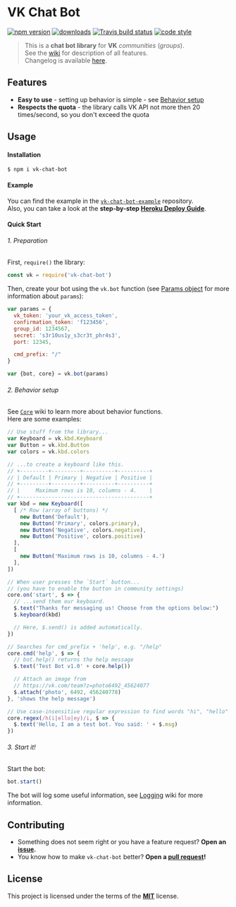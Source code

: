 # VK Chat Bot
[![npm version][badges/npm]][npm]
[![downloads][badges/downloads]][npm]
[![Travis build status][badges/travis]][travis]
[![code style][badges/standard]][standard]  

> This is a **chat bot library** for **VK** *communities* (*groups*).    
> See the [wiki] for description of all features.    
> Changelog is available [here][changelog].

## Features
- **Easy to use** - setting up behavior is simple - see [Behavior setup](#2-behavior-setup)
- **Respects the quota** - the library calls VK API not more then 20 times/second, so you don't exceed the quota

## Usage
#### Installation
```console
$ npm i vk-chat-bot
```

#### Example
You can find the example in the [`vk-chat-bot-example`][example] repository.    
Also, you can take a look at the **step-by-step [Heroku Deploy Guide][wiki/Heroku-Deploy-Guide]**.

#### Quick Start
###### 1. Preparation
First, `require()` the library:
```js
const vk = require('vk-chat-bot')
```

Then, create your bot using the `vk.bot` function (see [Params object][wiki/Main#params-object] for more information about `params`):
```js
var params = {
  vk_token: 'your_vk_access_token',
  confirmation_token: 'f123456',
  group_id: 1234567,
  secret: 's3r10us1y_s3cr3t_phr4s3',
  port: 12345,

  cmd_prefix: "/"
}

var {bot, core} = vk.bot(params)
```

###### 2. Behavior setup

See [`Core`][wiki/Core] wiki to learn more about behavior functions.   
Here are some examples:
```js
// Use stuff from the library...
var Keyboard = vk.kbd.Keyboard
var Button = vk.kbd.Button
var colors = vk.kbd.colors

// ...to create a keyboard like this.
// +---------+---------+----------+----------+
// | Default | Primary | Negative | Positive |
// +---------+---------+----------+----------+
// |     Maximum rows is 10, columns - 4.    |
// +-----------------------------------------+
var kbd = new Keyboard([
  [ /* Row (array of buttons) */
    new Button('Default'),
    new Button('Primary', colors.primary),
    new Button('Negative', colors.negative),
    new Button('Positive', colors.positive)
  ],
  [
    new Button('Maximum rows is 10, columns - 4.')
  ],
])

// When user presses the `Start` button...
// (you have to enable the button in community settings)
core.on('start', $ => {
  // ...send them our keyboard.
  $.text("Thanks for messaging us! Choose from the options below:")
  $.keyboard(kbd)

  // Here, $.send() is added automatically.
})
```
```js
// Searches for cmd_prefix + 'help', e.g. "/help"
core.cmd('help', $ => {
  // bot.help() returns the help message
  $.text('Test Bot v1.0' + core.help())

  // Attach an image from
  // https://vk.com/team?z=photo6492_45624077
  $.attach('photo', 6492, 456240778)
}, 'shows the help message')
```
```js
// Use case-insensitive regular expression to find words "hi", "hello" or "hey"
core.regex(/h(i|ello|ey)/i, $ => {
  $.text('Hello, I am a test bot. You said: ' + $.msg)
})
```

###### 3. Start it!
Start the bot:

```js
bot.start()
```

The bot will log some useful information, see [Logging][wiki/Logging] wiki for more information.

## Contributing
- Something does not seem right or you have a feature request? **Open an [issue][issues].**
- You know how to make `vk-chat-bot` better? **Open a [pull request][pulls]!**

## License
This project is licensed under the terms of the **[MIT](https://github.com/u32i64/vk-chat-bot/blob/master/LICENSE)** license.

<!-- LINKS -->

[badges/standard]:  https://img.shields.io/badge/code_style-standard-6200ea.svg?style=for-the-badge
[badges/travis]:    https://img.shields.io/travis/u32i64/vk-chat-bot/master.svg?style=for-the-badge&logo=travis
[badges/npm]:       https://img.shields.io/npm/v/vk-chat-bot.svg?style=for-the-badge
[badges/downloads]: https://img.shields.io/npm/dt/vk-chat-bot.svg?style=for-the-badge

[npm]:    https://www.npmjs.com/package/vk-chat-bot
[travis]: https://travis-ci.org/u32i64/vk-chat-bot

[changelog]: https://github.com/u32i64/vk-chat-bot/blob/master/CHANGELOG.md
[license]:   https://github.com/u32i64/vk-chat-bot/blob/master/LICENSE

[wiki]:                     https://github.com/u32i64/vk-chat-bot/wiki
[wiki/Core]:                https://github.com/u32i64/vk-chat-bot/wiki/Core
[wiki/Logging]:             https://github.com/u32i64/vk-chat-bot/wiki/Logging
[wiki/Heroku-Deploy-Guide]: https://github.com/u32i64/vk-chat-bot/wiki/Heroku-Deploy-Guide
[wiki/Main#params-object]:  https://github.com/u32i64/vk-chat-bot/wiki/Main#params-object

[example]: https://github.com/u32i64/vk-chat-bot-example
[issues]:  https://github.com/u32i64/vk-chat-bot/issues
[pulls]:   https://github.com/u32i64/vk-chat-bot/pulls

[standard]: https://standardjs.com
